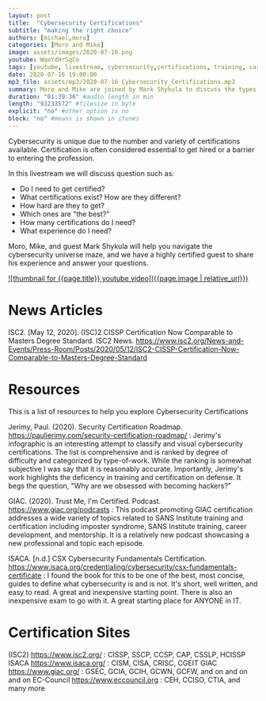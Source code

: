 ```yaml
---
layout: post
title:  "Cybersecurity Certifications"
subtitle: "making the right choice"
authors: [michael,moro]
categories: [Moro and Mike]
image: assets/images/2020-07-16.png
youtube: WqeYdHrSqCo
tags: [youtube, livestream, cybersecurity,certifications, training, career-development]
date: 2020-07-16 19:00:00
mp3_file: assets/mp3/2020-07-16_Cybersecurity_Certifications.mp3
summary: Moro and Mike are joined by Mark Shykula to discuss the types, value, and controveries of cybersecurity certifications.
duration: "01:39:36" #audio length in min
length: "93233572" #filesize in byte
explicit: "no" #other option is no
block: "no" #means is shown in itunes
---
```

Cybersecurity is unique due to the number and variety of certifications available. Certification is often considered essential to get hired or a barrier to entering the profession.

In this livestream we will discuss question such as:

  - Do I need to get certified?
  - What certifications exist? How are they different?
  - How hard are they to get?
  - Which ones are "the best?" 
  - How many certifications do I need?
  - What experience do I need?

Moro, Mike, and guest Mark Shykula will help you navigate the cybersecurity universe maze, and we have a highly certified guest to share his experience and answer your questions.

[![thumbnail for {{page.title}} youtube video]({{page.image | relative_url}})](https://youtu.be/{{page.youtube}} "{{page.title}}")

# News Articles

ISC2. [May 12, 2020]. (ISC)2 CISSP Certification Now Comparable to Masters Degree Standard. ISC2 News. <https://www.isc2.org/News-and-Events/Press-Room/Posts/2020/05/12/ISC2-CISSP-Certification-Now-Comparable-to-Masters-Degree-Standard>

# Resources
This is a list of resources to help you explore Cybersecurity Certifications

Jerimy, Paul. (2020). Security Certification Roadmap. <https://pauljerimy.com/security-certification-roadmap/>
: Jerimy's infographic is an interesting attempt to classify and visual cybersecurity certifications. The list is comprehensive and is ranked by degree of difficulty and categorized by type-of-work. While the ranking is somewhat subjective I was say that it is reasonably accurate. Importantly, Jerimy's work highlights the deficency in training and certification on defense. It begs the question, "Why are we obsessed with becoming hackers?"

GIAC. (2020). Trust Me, I'm Certified. Podcast. <https://www.giac.org/podcasts>
: This podcast promoting GIAC certification addresses a wide variety of topics related to SANS Institute training and certification including imposter syndrome, SANS Institute training, career development, and mentorship. It is a relatively new podcast showcasing a new professional and topic each episode.

ISACA. [n.d.] CSX Cybersecurity Fundamentals Certification. <https://www.isaca.org/credentialing/cybersecurity/csx-fundamentals-certificate>
: I found the book for this to be one of the best, most concise, guides to define what cybersecurity is and is not. It's short, well written, and easy to read. A great and inexpensive starting point. There is also an inexpensive exam to go with it. A great starting place for ANYONE in IT.

# Certification Sites
(ISC2) <https://www.isc2.org/>
: CISSP, SSCP, CCSP, CAP, CSSLP, HCISSP
ISACA <https://www.isaca.org/>
: CISM, CISA, CRISC, CGEIT
GIAC <https://www.giac.org/>
: GSEC, GCIA, GCIH, GCWN, GCFW, and on and on and on
EC-Council <https://www.eccouncil.org>
: CEH, CCISO, CTIA, and many more

